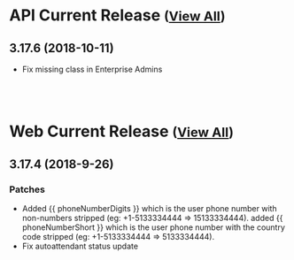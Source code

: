 
# API Current Release <small>([View All](/API.md))</small>
## 3.17.6 (2018-10-11)
- Fix missing class in Enterprise Admins

<br><br>
# Web Current Release <small>([View All](/Web.md))</small>
## 3.17.4 (2018-9-26)
### Patches 

- Added {{ phoneNumberDigits }} which is the user phone number with non-numbers stripped (eg: +1-5133334444 =&gt; 15133334444).  added {{ phoneNumberShort }} which is the user phone number with the country code stripped (eg: +1-5133334444 =&gt; 5133334444).
- Fix autoattendant status update

  